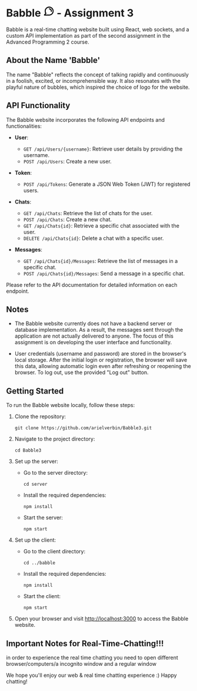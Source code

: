 # Babble <img src="./babble/src/favicon.ico" alt="Logo" width="30" height="auto"> - Assignment 3

Babble is a real-time chatting website built using React, web sockets, and a custom API implementation as part of the second assignment in the Advanced Programming 2 course.

## About the Name 'Babble'

The name "Babble" reflects the concept of talking rapidly and continuously in a foolish, excited, or incomprehensible way. It also resonates with the playful nature of bubbles, which inspired the choice of logo for the website.

## API Functionality

The Babble website incorporates the following API endpoints and functionalities:

* **User**:
  - `GET /api/Users/{username}`: Retrieve user details by providing the username.
  - `POST /api/Users`: Create a new user.

* **Token**:
  - `POST /api/Tokens`: Generate a JSON Web Token (JWT) for registered users.

* **Chats**:
  - `GET /api/Chats`: Retrieve the list of chats for the user.
  - `POST /api/Chats`: Create a new chat.
  - `GET /api/Chats{id}`: Retrieve a specific chat associated with the user.
  - `DELETE /api/Chats{id}`: Delete a chat with a specific user.

* **Messages**:
  - `GET /api/Chats{id}/Messages`: Retrieve the list of messages in a specific chat.
  - `POST /api/Chats{id}/Messages`: Send a message in a specific chat.

Please refer to the API documentation for detailed information on each endpoint.

## Notes

* The Babble website currently does not have a backend server or database implementation. As a result, the messages sent through the application are not actually delivered to anyone. The focus of this assignment is on developing the user interface and functionality.

* User credentials (username and password) are stored in the browser's local storage. After the initial login or registration, the browser will save this data, allowing automatic login even after refreshing or reopening the browser. To log out, use the provided "Log out" button.

## Getting Started

To run the Babble website locally, follow these steps:

1. Clone the repository:
   ```
   git clone https://github.com/arielverbin/Babble3.git
   ```

2. Navigate to the project directory:
   ```
   cd Babble3
   ```

3. Set up the server:
   - Go to the server directory:
     ```
     cd server
     ```
   - Install the required dependencies:
     ```
     npm install
     ```
   - Start the server:
     ```
     npm start
     ```

4. Set up the client:
   - Go to the client directory:
     ```
     cd ../babble
     ```
   - Install the required dependencies:
     ```
     npm install
     ```
   - Start the client:
     ```
     npm start
     ```

5. Open your browser and visit [http://localhost:3000](http://localhost:3000) to access the Babble website.

## Important Notes for Real-Time-Chatting!!!
in order to experience the real time chatting you need to open different browser/computers/a incognito window and a regular window



We hope you'll enjoy our web & real time chatting experience :)
Happy chatting!
